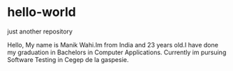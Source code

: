 # hello-world
just another repository

Hello,
My name is Manik Wahi.Im from India and 23 years old.I have done my graduation in Bachelors in Computer Applications.
Currently im pursuing Software Testing in Cegep de la gaspesie.
